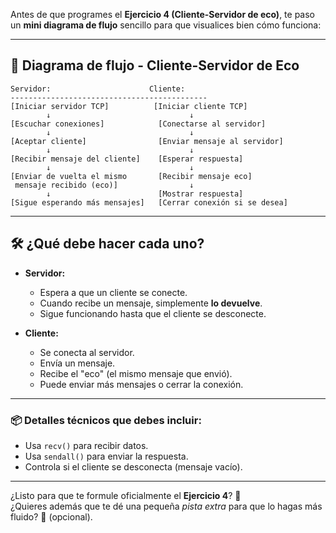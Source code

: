 Antes de que programes el **Ejercicio 4 (Cliente-Servidor de eco)**, te paso un **mini diagrama de flujo** sencillo para que visualices bien cómo funciona:

---

## 🎯 Diagrama de flujo - Cliente-Servidor de Eco

```
Servidor:                      Cliente:
--------------------------------------------
[Iniciar servidor TCP]          [Iniciar cliente TCP]
        ↓                               ↓
[Escuchar conexiones]            [Conectarse al servidor]
        ↓                               ↓
[Aceptar cliente]                [Enviar mensaje al servidor]
        ↓                               ↓
[Recibir mensaje del cliente]    [Esperar respuesta]
        ↓                               ↓
[Enviar de vuelta el mismo       [Recibir mensaje eco]
 mensaje recibido (eco)]                ↓
        ↓                        [Mostrar respuesta]
[Sigue esperando más mensajes]   [Cerrar conexión si se desea]
```

---

## 🛠️ ¿Qué debe hacer cada uno?

- **Servidor:**
  - Espera a que un cliente se conecte.
  - Cuando recibe un mensaje, simplemente **lo devuelve**.
  - Sigue funcionando hasta que el cliente se desconecte.

- **Cliente:**
  - Se conecta al servidor.
  - Envía un mensaje.
  - Recibe el "eco" (el mismo mensaje que envió).
  - Puede enviar más mensajes o cerrar la conexión.

---

### 📦 Detalles técnicos que debes incluir:
- Usa `recv()` para recibir datos.
- Usa `sendall()` para enviar la respuesta.
- Controla si el cliente se desconecta (mensaje vacío).

---

¿Listo para que te formule oficialmente el **Ejercicio 4**? 🚀  
¿Quieres además que te dé una pequeña *pista extra* para que lo hagas más fluido? 🎯 (opcional).